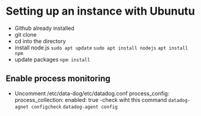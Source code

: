 # Setting up an instance with Ubunutu
- Github already installed
- git clone <repository>
- cd into the directory
- install node.js
    `sudo apt update`
    `sudo apt install nodejs`
    `apt install npm`
- update packages
    `npm install`

## Enable process monitoring
- Uncomment /etc/data-dog/etc/datadog.conf
process_config:
    process_collection:
    enabled: true 
-check wiht this command
`datadog-agnet configcheck`
`datadog-agent config`

